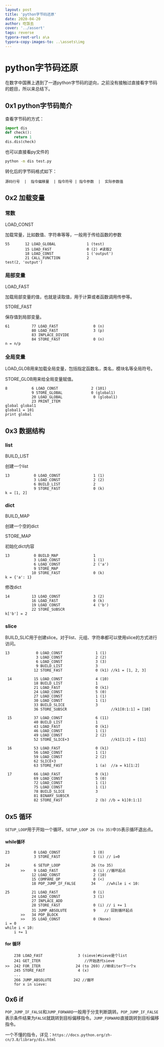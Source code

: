 ```yaml
---
layout: post
title: 'python字节码还原'
date: 2020-04-20
author: 吃饭去
cover: '../assert'
tags: reverse
typora-root-url: a\a
typora-copy-images-to: ..\assets\img
---
```


# python字节码还原

在数字中国赛上遇到了一道python字节码的逆向，之前没有接触过直接看字节码的题目，所以来总结下。

## 0x1 python字节码简介

查看字节码的方式：

```python
import dis
def check():
    return 1
dis.dis(check)
```

也可以直接看py文件的

```bash
python -m dis test.py
```

转化后的字节码格式如下：

```
源码行号  |  指令偏移量  | 指令符号 | 指令参数  |  实际参数值
```

## 0x2 加载变量

### 常数

LOAD_CONST

加载常量，比如数值、字符串等等，一般用于传给函数的参数

```
55       12 LOAD_GLOBAL              1 (test)
         15 LOAD_FAST                0 (2) #读取2
         18 LOAD_CONST               1 ('output')
         21 CALL_FUNCTION            2
test(2, 'output')
```

### 局部变量

LOAD_FAST

加载局部变量的值，也就是读取值，用于计算或者函数调用传参等。

STORE_FAST

保存值到局部变量。

```
61          77 LOAD_FAST                0 (n)
            80 LOAD_FAST                3 (p)
            83 INPLACE_DIVIDE
            84 STORE_FAST               0 (n)
n = n/p
```

### 全局变量

LOAD_GLOB用来加载全局变量，包括指定函数名，类名，模块名等全局符号。

 STORE_GLOB用来给全局变量赋值。

```
8           6 LOAD_CONST               2 (101)
            9 STORE_GLOBAL             0 (global1)
            20 LOAD_GLOBAL              0 (global1)
            23 PRINT_ITEM
global global1
global1 = 101
print global
```

## 0x3 数据结构

### list

BUILD_LIST

创建一个list

```
13           0 LOAD_CONST               1 (1)
             3 LOAD_CONST               2 (2)
             6 BUILD_LIST               2
             9 STORE_FAST               0 (k)
k = [1, 2]
```

### dict

BUILD_MAP

创建一个空的dict

STORE_MAP

初始化dict内容

```
13           0 BUILD_MAP                1
             3 LOAD_CONST               1 (1)
             6 LOAD_CONST               2 ('a')
             9 STORE_MAP
            10 STORE_FAST               0 (k)
k = {'a': 1}
```

修改dict

```
14          13 LOAD_CONST               3 (2)
            16 LOAD_FAST                0 (k)
            19 LOAD_CONST               4 ('b')
            22 STORE_SUBSCR
k['b'] = 2
```

### slice

BUILD_SLIC用于创建slice。对于list、元组、字符串都可以使用slice的方式进行访问。

```
13            0 LOAD_CONST               1 (1)
              3 LOAD_CONST               2 (2)
              6 LOAD_CONST               3 (3)
              9 BUILD_LIST               3
             12 STORE_FAST               0 (k1) //k1 = [1, 2, 3]
 
 14          15 LOAD_CONST               4 (10)
             18 BUILD_LIST               1
             21 LOAD_FAST                0 (k1)
             24 LOAD_CONST               5 (0)
             27 LOAD_CONST               1 (1)
             30 LOAD_CONST               1 (1)
             33 BUILD_SLICE              3
             36 STORE_SUBSCR                    //k1[0:1:1] = [10]
 
 15          37 LOAD_CONST               6 (11)
             40 BUILD_LIST               1
             43 LOAD_FAST                0 (k1)
             46 LOAD_CONST               1 (1)
             49 LOAD_CONST               2 (2)
             52 STORE_SLICE+3                   //k1[1:2] = [11]
 
 16          53 LOAD_FAST                0 (k1)
             56 LOAD_CONST               1 (1)
             59 LOAD_CONST               2 (2)
             62 SLICE+3
             63 STORE_FAST               1 (a)  //a = k1[1:2]
 
 17          66 LOAD_FAST                0 (k1)
             69 LOAD_CONST               5 (0)
             72 LOAD_CONST               1 (1)
             75 LOAD_CONST               1 (1)
             78 BUILD_SLICE              3
             81 BINARY_SUBSCR
             82 STORE_FAST               2 (b) //b = k1[0:1:1]
```

## 0x5 循环

`SETUP_LOOP`用于开始一个循环。`SETUP_LOOP 26 (to 35)`中`35`表示循环退出点。

#### while循环

```
23           0 LOAD_CONST               1 (0)
             3 STORE_FAST               0 (i) // i=0
 
24           6 SETUP_LOOP              26 (to 35)
       >>    9 LOAD_FAST                0 (i) //循环起点
            12 LOAD_CONST               2 (10)
            15 COMPARE_OP               0 (<)
            18 POP_JUMP_IF_FALSE       34     //while i < 10:
 
25          21 LOAD_FAST                0 (i)
            24 LOAD_CONST               3 (1)
            27 INPLACE_ADD                    
            28 STORE_FAST               0 (i) // i += 1
            31 JUMP_ABSOLUTE            9    // 回到循环起点
       >>   34 POP_BLOCK
       >>   35 LOAD_CONST               0 (None)
i = 0
while i < 10:
    i += 1
```

#### for 循环

```
    238 LOAD_FAST                3 (sieve)#sieve是个list
    241 GET_ITER                    //开始迭代sieve
>>  242 FOR_ITER                24 (to 269) //继续iter下一个x
    245 STORE_FAST               4 (x)
    ...
    266 JUMP_ABSOLUTE          242 //循环
    for x in sieve:
```

## 0x6 if

`POP_JUMP_IF_FALSE`和`JUMP_FORWARD`一般用于分支判断跳转。`POP_JUMP_IF_FALSE`表示条件结果为`FALSE`就跳转到目标偏移指令。`JUMP_FORWARD`直接跳转到目标偏移指令。



一个不懂的指令，详见：`https://docs.python.org/zh-cn/3.8/library/dis.html`

